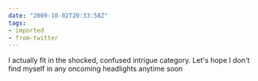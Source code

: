 ```yaml
---
date: "2009-10-02T20:33:58Z"
tags:
- imported
- from-twitter
---
```

I actually fit in the shocked, confused intrigue category. Let's hope I don't find myself in any oncoming headlights anytime soon
